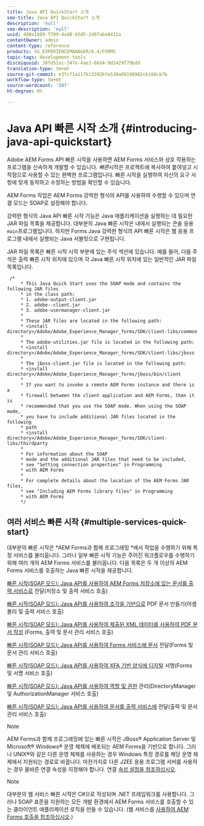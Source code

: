 ```yaml
---
title: Java API QuickStart 소개
seo-title: Java API QuickStart 소개
description: 'null'
seo-description: 'null'
uuid: 480e1809-f789-4ad8-b5d5-2d97aba8411a
contentOwner: admin
content-type: reference
products: SG_EXPERIENCEMANAGER/6.4/FORMS
topic-tags: development-tools
discoiquuid: 38fd51ec-347e-4ae3-86d4-9d2429f79bdd
translation-type: tm+mt
source-git-commit: e3fcf1a117b13392b7e530a09198982c6160cb7b
workflow-type: tm+mt
source-wordcount: '507'
ht-degree: 0%

---
```



# Java API 빠른 시작 소개 {#introducing-java-api-quickstart}

Adobe AEM Forms API 빠른 시작을 사용하면 AEM Forms 서비스와 상호 작용하는 프로그램을 신속하게 개발할 수 있습니다. *빠른*&#x200B;시작은 프로젝트에 복사하여 붙여넣고 시작점으로 사용할 수 있는 완벽한 프로그램입니다. 빠른 시작을 실행하여 자신의 요구 사항에 맞게 동작하고 수정하는 방법을 확인할 수 있습니다.

AEM Forms 작업은 AEM Forms 강력한 형식의 API를 사용하여 수행할 수 있으며 연결 모드는 SOAP로 설정해야 합니다.

강력한 형식의 Java API 빠른 시작 기능은 Java 애플리케이션을 실행하는 데 필요한 JAR 파일 목록을 제공합니다. 대부분의 Java 빠른 시작은 내에서 실행되는 콘솔 응용 `main`프로그램입니다. 하지만 Forms Java 강력한 형식의 API 빠른 시작은 웹 응용 프로그램 내에서 실행되는 Java 서블릿으로 구현됩니다.

JAR 파일 목록은 빠른 시작 시작 부분에 있는 주석 섹션에 있습니다. 예를 들어, 다음 주석은 출력 빠른 시작 위치에 있으며 각 Java 빠른 시작 위치에 있는 일반적인 JAR 파일 목록입니다.

```as3
 /* 
     * This Java Quick Start uses the SOAP mode and contains the following JAR files 
     * in the class path: 
     * 1. adobe-output-client.jar 
     * 2. adobe--client.jar 
     * 3. adobe-usermanager-client.jar 
     * 
     * These JAR files are located in the following path: 
     * <install directory>/Adobe/Adobe_Experience_Manager_forms/SDK/client-libs/common 
     * 
     * The adobe-utilities.jar file is located in the following path: 
     * <install directory>/Adobe/Adobe_Experience_Manager_forms/SDK/client-libs/jboss 
     * 
     * The jboss-client.jar file is located in the following path: 
     * <install directory>/Adobe/Adobe_Experience_Manager_forms/jboss/bin/client 
     * 
     * If you want to invoke a remote AEM Forms instance and there is a 
     * firewall between the client application and AEM Forms, then it is  
     * recommended that you use the SOAP mode. When using the SOAP mode,  
     * you have to include additional JAR files located in the following  
     * path 
     * <install directory>/Adobe/Adobe_Experience_Manager_forms/SDK/client-libs/thirdparty 
     * 
     * For information about the SOAP  
     * mode and the additional JAR files that need to be included,  
     * see "Setting connection properties" in Programming  
     * with AEM Forms 
     * 
     * For complete details about the location of the AEM Forms JAR files,  
     * see "Including AEM Forms library files" in Programming  
     * with AEM Forms 
     */
```

## 여러 서비스 빠른 시작 {#multiple-services-quick-start}

대부분의 빠른 시작은 *AEM Forms과 함께 프로그래밍 *에서 작업을 수행하기 위해 특정 서비스를 불러옵니다. 그러나 일부 빠른 시작 기능은 주어진 워크플로우를 수행하기 위해 여러 개의 AEM Forms 서비스를 불러옵니다. 다음 목록은 두 개 이상의 AEM Forms 서비스를 호출하는 Java 빠른 시작을 제공합니다.

[빠른 시작(SOAP 모드): Java API를 사용하여 AEM Forms 저장소에 있는 문서를 출력 서비스로](/help/forms/developing/output-service-java-api-quick.md#quick-start-soap-mode-passing-a-document-located-in-the-repository-to-the-output-service-using-the-java-api) 전달(저장소 및 출력 서비스 호출)

[빠른 시작(SOAP 모드): Java API를 사용하여 조각을 기반으로](/help/forms/developing/output-service-java-api-quick.md#quick-start-soap-mode-creating-a-pdf-document-based-on-fragments-using-the-java-api) PDF 문서 만들기(어셈블리 및 출력 서비스 호출)

[빠른 시작(SOAP 모드): Java API를 사용하여 제출된 XML 데이터를 사용하여 PDF 문서 작성](/help/forms/developing/forms-service-api-quick-starts.md#quick-start-soap-mode-creating-pdf-documents-with-submitted-xml-data-using-the-java-api) (Forms, 출력 및 문서 관리 서비스 호출)

[빠른 시작(SOAP 모드): Java API를 사용하여 Forms 서비스에 문서](/help/forms/developing/forms-service-api-quick-starts.md#quick-start-soap-mode-passing-documents-to-the-forms-service-using-the-java-api) 전달(Forms 및 문서 관리 서비스 호출)

[빠른 시작(SOAP 모드): Java API를 사용하여 XFA 기반 양식에 디지털](/help/forms/developing/signature-service-java-api-quick.md#quick-start-soap-mode-digitally-signing-a-xfa-based-form-using-the-java-api) 서명(Forms 및 서명 서비스 호출)

[빠른 시작(SOAP 모드): Java API를 사용하여 역할 및 권한](/help/forms/developing/user-manager-java-api-quick.md#quick-start-soap-mode-managing-roles-and-permissions-using-the-java-api) 관리(DirectoryManager 및 AuthorizationManager 서비스 호출)

[빠른 시작(SOAP 모드): Java API를 사용하여 문서를 출력 서비스에](/help/forms/developing/output-service-java-api-quick.md#quick-start-soap-mode-passing-documents-to-the-output-service-using-the-java-api) 전달(출력 및 문서 관리 서비스 호출)

>[!NOTE]
>
>AEM Forms과 함께 프로그래밍에 있는 빠른 시작은 JBoss® Application Server 및 Microsoft® Windows® 운영 체제에 배포되는 AEM Forms을 기반으로 합니다. 그러나 UNIX®와 같은 다른 운영 체제를 사용하는 경우 Windows 특정 경로를 해당 운영 체제에서 지원되는 경로로 바꿉니다. 마찬가지로 다른 J2EE 응용 프로그램 서버를 사용하는 경우 올바른 연결 속성을 지정해야 합니다. 연결 [속성 설정을 참조하십시오](/help/forms/developing/invoking-aem-forms-using-java.md#setting-connection-properties).

>[!NOTE]
>
>대부분의 웹 서비스 빠른 시작은 C#으로 작성되며 .NET 프레임워크를 사용합니다. 그러나 SOAP 표준을 지원하는 모든 개발 환경에서 AEM Forms 서비스를 호출할 수 있는 클라이언트 애플리케이션 로직을 만들 수 있습니다. (웹 서비스를 [사용하여 AEM Forms 호출을 참조하십시오](/help/forms/developing/invoking-aem-forms-using-web.md#invoking-aem-forms-using-web-services).)

